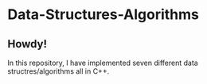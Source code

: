 # Data-Structures-Algorithms
## Howdy!
In this repository, I have implemented seven different data structres/algorithms all in C++.
